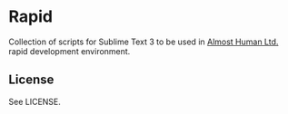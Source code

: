 Rapid
=====

Collection of scripts for Sublime Text 3 to be used in [Almost Human Ltd.](http://www.grimrock.net) rapid development environment. 

License
-------

See LICENSE.
